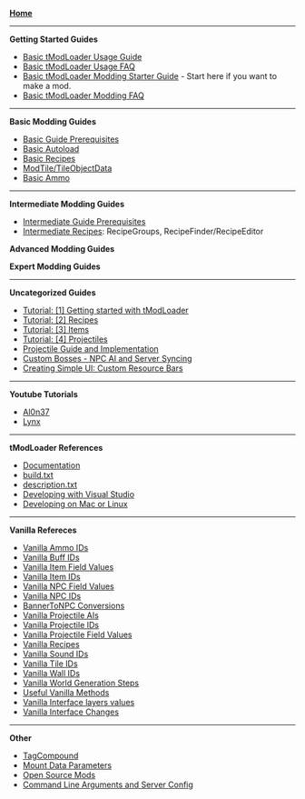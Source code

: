 [**Home**](https://github.com/bluemagic123/tModLoader/wiki/Home)

___
**Getting Started Guides**
- [Basic tModLoader Usage Guide](https://github.com/blushiemagic/tModLoader/wiki/Basic-tModLoader-Usage-Guide)
- [Basic tModLoader Usage FAQ](https://github.com/blushiemagic/tModLoader/wiki/Basic-tModLoader-Usage-FAQ)
- [Basic tModLoader Modding Starter Guide](https://github.com/blushiemagic/tModLoader/wiki/Basic-tModLoader-Modding-Guide) - Start here if you want to make a mod.
- [Basic tModLoader Modding FAQ](https://github.com/blushiemagic/tModLoader/wiki/Basic-tModLoader-Modding-FAQ)

___
**Basic Modding Guides**
- [Basic Guide Prerequisites](https://github.com/blushiemagic/tModLoader/wiki/Basic-Prerequisites)
- [Basic Autoload](https://github.com/blushiemagic/tModLoader/wiki/Basic-Autoload)
- [Basic Recipes](https://github.com/blushiemagic/tModLoader/wiki/Basic-Recipes)
- [ModTile/TileObjectData](https://forums.terraria.org/index.php?threads/.23726/page-239#post-840809)
- [Basic Ammo](https://github.com/blushiemagic/tModLoader/wiki/Basic-Ammo)

___
**Intermediate Modding Guides**
- [Intermediate Guide Prerequisites](https://github.com/blushiemagic/tModLoader/wiki/Intermediate-Prerequisites)
- [Intermediate Recipes](https://github.com/blushiemagic/tModLoader/wiki/Intermediate-Recipes): RecipeGroups, RecipeFinder/RecipeEditor

**Advanced Modding Guides**

**Expert Modding Guides**

___
**Uncategorized Guides**
- [Tutorial: [1] Getting started with tModLoader](https://forums.terraria.org/index.php?threads/.44817/)
- [Tutorial: [2] Recipes](https://forums.terraria.org/index.php?threads/.44822/)
- [Tutorial: [3] Items](https://forums.terraria.org/index.php?threads/.44842/)
- [Tutorial: [4] Projectiles](https://forums.terraria.org/index.php?threads/.44857/)
- [Projectile Guide and Implementation](https://forums.terraria.org/index.php?threads/.40062/)
- [Custom Bosses - NPC AI and Server Syncing](https://forums.terraria.org/index.php?threads/.10474/)
- [Creating Simple UI: Custom Resource Bars](https://forums.terraria.org/index.php?threads/.53417/)

___
**Youtube Tutorials**
- [Al0n37](https://www.youtube.com/user/Al0n37/videos)
- [Lynx](https://www.youtube.com/playlist?list=PLYaXRYIpx67Hc3JJ3ZcCbzYwDAko9Q_lJ)

___
**tModLoader References**
- [Documentation](http://blushiemagic.github.io/tModLoader/html/index.html)
- [build.txt](https://github.com/blushiemagic/tModLoader/wiki/build.txt)
- [description.txt](https://github.com/blushiemagic/tModLoader/wiki/description.txt)
- [Developing with Visual Studio](https://github.com/blushiemagic/tModLoader/wiki/Developing-with-Visual-Studio)
- [Developing on Mac or Linux](https://forums.terraria.org/index.php?threads/.23726/page-526#post-1001200)

___
**Vanilla Refereces**
- [Vanilla Ammo IDs](https://github.com/blushiemagic/tModLoader/wiki/Vanilla-Ammo-IDs)
- [Vanilla Buff IDs](https://github.com/blushiemagic/tModLoader/wiki/Vanilla-Buff-IDs)
- [Vanilla Item Field Values](https://github.com/blushiemagic/tModLoader/wiki/Vanilla-Item-Field-Values)
- [Vanilla Item IDs](https://github.com/blushiemagic/tModLoader/wiki/Vanilla-Item-IDs)
- [Vanilla NPC Field Values](https://github.com/blushiemagic/tModLoader/wiki/Vanilla-NPC-Field-Values)
- [Vanilla NPC IDs](https://github.com/blushiemagic/tModLoader/wiki/Vanilla-NPC-IDs)
- [BannerToNPC Conversions](https://github.com/blushiemagic/tModLoader/wiki/BannerToNPC-Conversions)
- [Vanilla Projectile AIs](https://github.com/blushiemagic/tModLoader/wiki/Vanilla-Projectile-AIs)
- [Vanilla Projectile IDs](https://github.com/blushiemagic/tModLoader/wiki/Vanilla-Projectile-IDs)
- [Vanilla Projectile Field Values](https://github.com/blushiemagic/tModLoader/wiki/Vanilla-Projectile-Field-Values)
- [Vanilla Recipes](http://bit.ly/TerrariaVanillaRecipes)
- [Vanilla Sound IDs](https://github.com/blushiemagic/tModLoader/wiki/Vanilla-Sound-IDs)
- [Vanilla Tile IDs](https://github.com/blushiemagic/tModLoader/wiki/Vanilla-Tile-IDs)
- [Vanilla Wall IDs](https://github.com/blushiemagic/tModLoader/wiki/Vanilla-Wall-IDs)
- [Vanilla World Generation Steps](https://github.com/blushiemagic/tModLoader/wiki/Vanilla-World-Generation-Steps)
- [Useful Vanilla Methods](https://github.com/blushiemagic/tModLoader/wiki/Useful-Vanilla-Methods)
- [Vanilla Interface layers values](https://github.com/blushiemagic/tModLoader/wiki/Vanilla-Interface-layers-values)
- [Vanilla Interface Changes](https://github.com/blushiemagic/tModLoader/wiki/Vanilla-Class-Changes)

___
**Other**
- [TagCompound](https://github.com/blushiemagic/tModLoader/wiki/TagCompound)
- [Mount Data Parameters](https://github.com/blushiemagic/tModLoader/wiki/MountDataParameters)
- [Open Source Mods](https://github.com/blushiemagic/tModLoader/wiki/Open-Source-Mods)
- [Command Line Arguments and Server Config](https://github.com/blushiemagic/tModLoader/wiki/Command-Line)